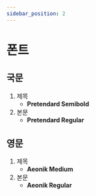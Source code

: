 ```yaml
---
sidebar_position: 2
---
```


# 폰트

## 국문

1. 제목
   - **Pretendard Semibold**
2. 본문
   - **Pretendard Regular**

## 영문

1. 제목
   - **Aeonik Medium**
2. 본문
   - **Aeonik Regular**
